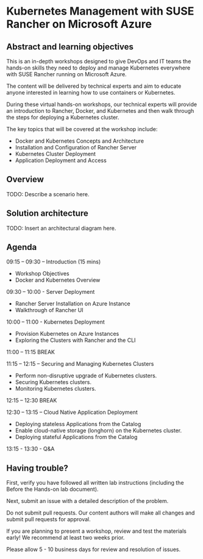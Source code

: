 # Kubernetes Management with SUSE Rancher on Microsoft Azure



## Abstract and learning objectives

This is an in-depth workshops designed to give DevOps and IT teams the hands-on skills they need to deploy and manage Kubernetes everywhere with SUSE Rancher running on Microsoft Azure.

 

The content will be delivered by technical experts and aim to educate anyone interested in learning how to use containers or Kubernetes.

 

During these virtual hands-on workshops, our technical experts will provide an introduction to Rancher, Docker, and Kubernetes and then walk through the steps for deploying a Kubernetes cluster.

 

The key topics that will be covered at the workshop include:

- Docker and Kubernetes Concepts and Architecture
- Installation and Configuration of Rancher Server
- Kubernetes Cluster Deployment
- Application Deployment and Access



## Overview

TODO: Describe a scenario here.



## Solution architecture

TODO: Insert an architectural diagram here.



## Agenda

 

09:15 – 09:30 – Introduction (15 mins)

- Workshop Objectives
- Docker and Kubernetes Overview



09:30 – 10:00 - Server Deployment

- Rancher Server Installation on Azure Instance
- Walkthrough of Rancher UI



10:00  – 11:00 - Kubernetes Deployment

- Provision Kubernetes on Azure Instances
- Exploring the Clusters with Rancher and the CLI



11:00 – 11:15 BREAK



11:15 – 12:15 – Securing and Managing Kubernetes Clusters

- Perform non-disruptive upgrade of Kubernetes clusters.
- Securing Kubernetes clusters.
- Monitoring Kubernetes clusters.



12:15 – 12:30 BREAK



12:30 – 13:15 – Cloud Native Application Deployment

- Deploying stateless Applications from the Catalog
- Enable cloud-native storage (longhorn) on the Kubernetes cluster.
- Deploying stateful Applications from the Catalog



13:15 - 13:30 - Q&A

 

## Having trouble?

First, verify you have followed all written lab instructions (including the Before the Hands-on lab document).

Next, submit an issue with a detailed description of the problem.

Do not submit pull requests. Our content authors will make all changes and submit pull requests for approval.

If you are planning to present a workshop, review and test the materials early! We recommend at least two weeks prior.

Please allow 5 - 10 business days for review and resolution of issues.

